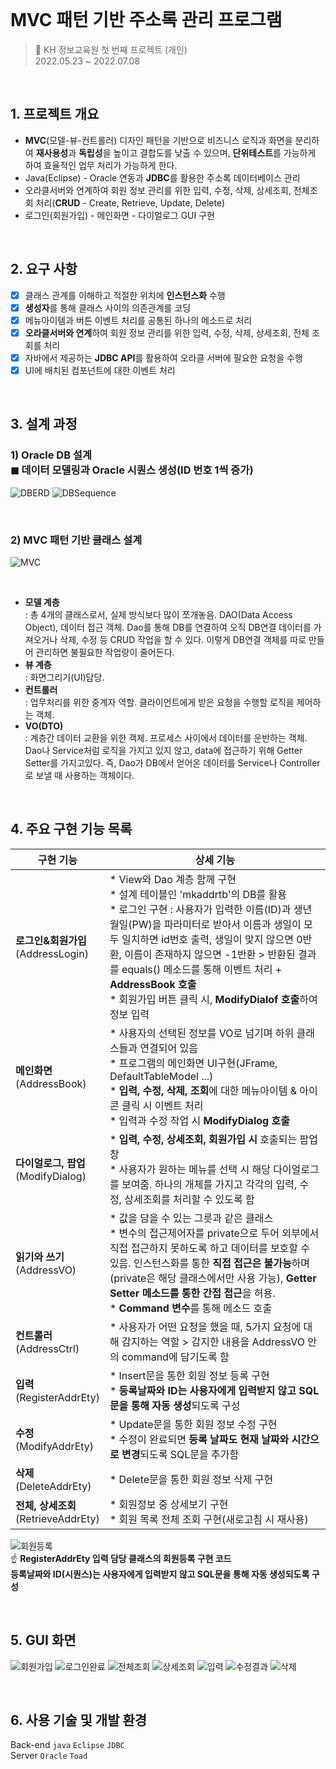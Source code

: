 <br>

# MVC 패턴 기반 주소록 관리 프로그램

> 📌 KH 정보교육원 첫 번째 프로젝트 (개인) <br>
> 2022.05.23 ~ 2022.07.08

<br>

## 1. 프로젝트 개요

- **MVC**(모델-뷰-컨트롤러) 디자인 패턴을 기반으로 비즈니스 로직과 화면을 분리하여 **재사용성**과 **독립성**을 높이고 결합도를 낮출 수 있으며, **단위테스트**를 가능하게 하여 효율적인 업무 처리가 가능하게 한다.
- Java(Eclipse) - Oracle 연동과 **JDBC**를 활용한 주소록 데이터베이스 관리
- 오라클서버와 연계하여 회원 정보 관리를 위한 입력, 수정, 삭제, 상세조회, 전체조회 처리(**CRUD** - Create, Retrieve, Update, Delete)
- 로그인(회원가입) - 메인화면 - 다이얼로그 GUI 구현

<br>

## 2. 요구 사항

- [x] 클래스 관계를 이해하고 적절한 위치에 **인스턴스화** 수행
- [x] **생성자**를 통해 클래스 사이의 의존관계를 코딩
- [x] 메뉴아이템과 버튼 이벤트 처리를 공통된 하나의 메소드로 처리
- [x] **오라클서버와 연계**하여 회원 정보 관리를 위한 입력, 수정, 삭제, 상세조회, 전체 조회를 처리
- [x] 자바에서 제공하는 **JDBC API**를 활용하여 오라클 서버에 필요한 요청을 수행
- [x] UI에 배치된 컴포넌트에 대한 이벤트 처리

<br>

## 3. 설계 과정

### 1) Oracle DB 설계 <br>  ◼ 데이터 모델링과 Oracle 시퀀스 생성(ID 번호 1씩 증가)
![DBERD](https://user-images.githubusercontent.com/99080986/177373122-5f73554e-007b-4702-b541-fcab477ca2d3.JPG)
![DBSequence](https://user-images.githubusercontent.com/99080986/177606077-c0d8e5bc-fb5b-4cdd-adb6-ddb5a88bcf42.JPG)


<br>

### 2) MVC 패턴 기반 클래스 설계
![MVC](https://user-images.githubusercontent.com/99080986/177373370-18cea6a1-4d53-42c4-be95-64c65c17211e.JPG)


  <br>
  
- **모델 계층** <br>: 총 4개의 클래스로서, 실제 방식보다 많이 쪼개놓음. DAO(Data Access Object), 데이터 접근 객체. Dao를 통해 DB를 연결하여 오직 DB연결 데이터를 가져오거나 삭제, 수정 등 CRUD 작업을 할 수 있다. 이렇게 DB연결 객체를 따로 만들어 관리하면 불필요한 작업량이 줄어든다.
- **뷰 계층** <br>: 화면그리기(UI)담당. 
- **컨트롤러** <br>: 업무처리를 위한 중계자 역할. 클라이언트에게 받은 요청을 수행할 로직을 제어하는 객체. 
- **VO(DTO)** <br>: 계층간 데이터 교환을 위한 객체. 프로세스 사이에서 데이터를 운반하는 객체. Dao나 Service처럼 로직을 가지고 있지 않고, data에 접근하기 위해 Getter Setter를 가지고있다. 즉, Dao가 DB에서 얻어온 데이터를 Service나 Controller로 보낼 때 사용하는 객체이다.
<br>

## 4. 주요 구현 기능 목록

| 구현 기능                               | 상세 기능 |
| --------------------------------------- | --------- |
| **로그인&회원가입**<br>(AddressLogin)   | * View와 Dao 계층 함께 구현<br> * 설계 테이블인 'mkaddrtb'의 DB를 활용<br> * 로그인 구현 : 사용자가 입력한 이름(ID)과 생년월일(PW)을 파라미터로 받아서 이름과 생일이 모두 일치하면 id번호 출력, 생일이 맞지 않으면 0반환, 이름이 존재하지 않으면 -1반환 > 반환된 결과를 equals() 메소드를 통해 이벤트 처리 + **AddressBook 호출** <br> * 회원가입 버튼 클릭 시, **ModifyDialof 호출**하여 정보 입력   |
| **메인화면**<br>(AddressBook)           | * 사용자의 선택된 정보를 VO로 넘기며 하위 클래스들과 연결되어 있음 <br> * 프로그램의 메인화면 UI구현(JFrame, DefaultTableModel ...) <br> * **입력, 수정, 삭제, 조회**에 대한 메뉴아이템 & 아이콘 클릭 시 이벤트 처리 <br> * 입력과 수정 작업 시 **ModifyDialog 호출**  |
| **다이얼로그, 팝업**<br>(ModifyDialog)  | * **입력, 수정, 상세조회, 회원가입 시** 호출되는 팝업창 <br> * 사용자가 원하는 메뉴를 선택 시 해당 다이얼로그를 보여줌. 하나의 개체를 가지고 각각의 입력, 수정, 상세조회를 처리할 수 있도록 함 |
| **읽기와 쓰기**<br>(AddressVO)          | * 값을 담을 수 있는 그릇과 같은 클래스 <br> * 변수의 접근제어자를 private으로 두어 외부에서 직접 접근하지 못하도록 하고 데이터를 보호할 수 있음. 인스턴스화를 통한 **직접 접근은 불가능**하며(private은 해당 클래스에서만 사용 가능), **Getter Setter 메소드를 통한 간접 접근**을 허용.  <br> * **Command 변수**를 통해 메소드 호출 |
| **컨트롤러**<br>(AddressCtrl)           | * 사용자가 어떤 요청을 했을 때, 5가지 요청에 대해 감지하는 역할 > 감지한 내용을 AddressVO 안의 command에 담기도록 함 |
| **입력**<br>(RegisterAddrEty)           | * Insert문을 통한 회원 정보 등록 구현 <br> * **등록날짜와 ID는 사용자에게 입력받지 않고 SQL문을 통해 자동 생성**되도록 구성|
| **수정**<br>(ModifyAddrEty)             |  * Update문을 통한 회원 정보 수정 구현 <br> * 수정이 완료되면 **등록 날짜도 현재 날짜와 시간으로 변경**되도록 SQL문을 추가함  |
| **삭제**<br>(DeleteAddrEty)             | * Delete문을 통한 회원 정보 삭제 구현 |
| **전체, 상세조회**<br>(RetrieveAddrEty) | * 회원정보 중 상세보기 구현 <br> * 회원 목록 전체 조회 구현(새로고침 시 재사용) |

![회원등록](https://user-images.githubusercontent.com/99080986/177595995-0ac95fb5-4f41-4405-b490-281b2da6b6d0.JPG) <br>
☝ **RegisterAddrEty 입력 담당 클래스의 회원등록 구현 코드** <br> **등록날짜와 ID(시퀀스)는 사용자에게 입력받지 않고 SQL문을 통해 자동 생성되도록 구성**


<br>

## 5. GUI 화면
![회원가입](https://user-images.githubusercontent.com/99080986/177594463-b8b5c8af-1bd8-4df4-8821-3fbf33fb8137.JPG)
![로그인완료](https://user-images.githubusercontent.com/99080986/177595735-4fb6700f-d65e-4745-90f8-14c4f4cc4ad3.JPG)
![전체조회](https://user-images.githubusercontent.com/99080986/177594652-2f8a6ab0-2a4e-4ba6-bd71-e31af5c1ffb5.JPG)
![상세조회](https://user-images.githubusercontent.com/99080986/177594680-fffadb6f-6229-40f1-9eb2-51ef6daa7ded.JPG)
![입력](https://user-images.githubusercontent.com/99080986/177594716-d7675655-b8b0-446a-99a6-cc9527429912.JPG)
![수정결과](https://user-images.githubusercontent.com/99080986/177595203-62dec250-c520-4d0b-a7fc-a92f1bb52be4.JPG)
![삭제](https://user-images.githubusercontent.com/99080986/177595235-c7a24b10-be01-4e5b-b757-03ff02830d8c.JPG)




<br>

## 6. 사용 기술 및 개발 환경

Back-end   `java` `Eclipse` `JDBC` <br>
Server  `Oracle` `Toad`
